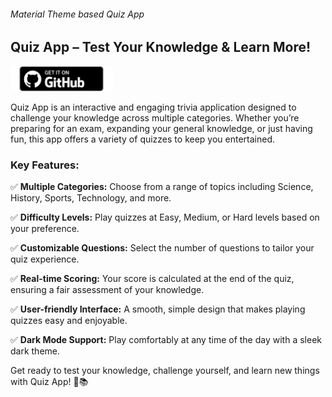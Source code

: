 ###### _Material Theme based Quiz App_
## ****Quiz App – Test Your Knowledge & Learn More!****

[<img src="assets/badge_github.png" alt="Get it on GitHub" height="40">](https://github.com/NandKishor-10/QuizApp/releases/latest)

Quiz App is an interactive and engaging trivia application designed to challenge your knowledge across multiple categories. Whether you’re preparing for an exam, expanding your general knowledge, or just having fun, this app offers a variety of quizzes to keep you entertained.

### **Key Features:**
✅ **Multiple Categories:** Choose from a range of topics including Science, History, Sports, Technology, and more.

✅ **Difficulty Levels:** Play quizzes at Easy, Medium, or Hard levels based on your preference.

✅ **Customizable Questions:** Select the number of questions to tailor your quiz experience.

✅ **Real-time Scoring:** Your score is calculated at the end of the quiz, ensuring a fair assessment of your knowledge.

✅ **User-friendly Interface:** A smooth, simple design that makes playing quizzes easy and enjoyable.

✅ **Dark Mode Support:** Play comfortably at any time of the day with a sleek dark theme.

Get ready to test your knowledge, challenge yourself, and learn new things with Quiz App! 🚀📚
